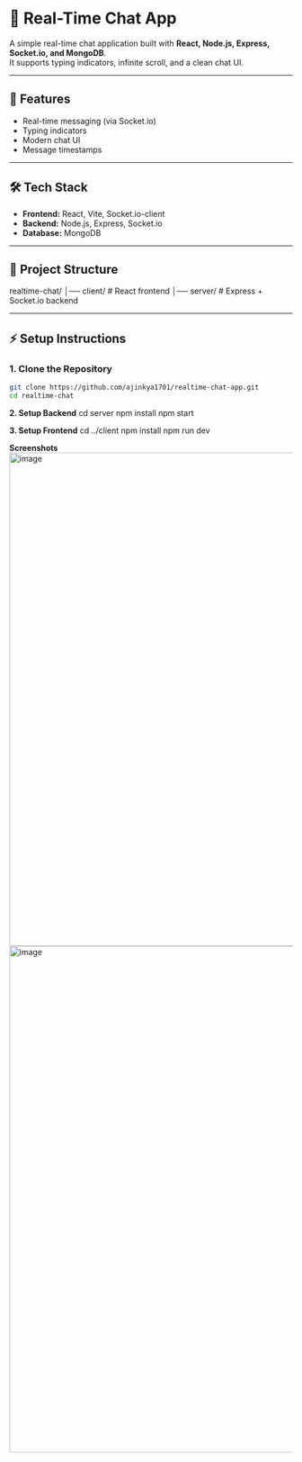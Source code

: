 # 💬 Real-Time Chat App

A simple real-time chat application built with **React, Node.js, Express, Socket.io, and MongoDB**.  
It supports typing indicators, infinite scroll, and a clean chat UI.

---

## 🚀 Features
- Real-time messaging (via Socket.io)
- Typing indicators
- Modern chat UI
- Message timestamps

---

## 🛠 Tech Stack
- **Frontend:** React, Vite, Socket.io-client
- **Backend:** Node.js, Express, Socket.io
- **Database:** MongoDB

---

## 📂 Project Structure
realtime-chat/
│── client/ # React frontend
│── server/ # Express + Socket.io backend


---

## ⚡ Setup Instructions

### 1. Clone the Repository
```bash
git clone https://github.com/ajinkya1701/realtime-chat-app.git
cd realtime-chat
```

**2. Setup Backend**
cd server
npm install
npm start

**3. Setup Frontend**
cd ../client
npm install
npm run dev



**Screenshots**
<img width="1879" height="877" alt="image" src="https://github.com/user-attachments/assets/d23fdc5d-9492-4274-9463-737bd91be5e5" />
<img width="1640" height="900" alt="image" src="https://github.com/user-attachments/assets/a18cf92b-cddf-4637-ae6b-8d4aac59af1f" />




